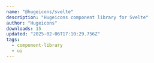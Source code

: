 ```yaml
---
name: "@hugeicons/svelte"
description: "Hugeicons component library for Svelte"
author: "Hugeicons"
downloads: 15
updated: "2025-02-06T17:10:29.756Z"
tags: 
  - component-library
  - ui
---
```

